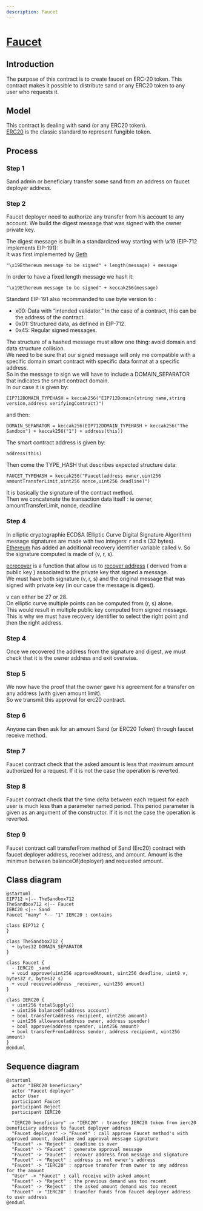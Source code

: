 ```yaml
---
description: Faucet
---
```


# [Faucet]((https://github.com/thesandboxgame/sandbox-smart-contracts/blob/master/src/solc_0.8/faucet/Faucet.sol))

## Introduction

The purpose of this contract is to create faucet on ERC-20 token.
This contract makes it possible to distribute sand or any ERC20 token to any user who requests it.

## Model

This contract is dealing with sand (or any ERC20 token).  
[ERC20](https://ethereum.org/en/developers/docs/standards/tokens/erc-20/) is the classic standard to represent fungible token.  

## Process

### Step 1

Sand admin or beneficiary transfer some sand from an address on faucet deployer address.

### Step 2

Faucet deployer need to authorize any transfer from his account to any account.
We build the digest message that was signed with the owner private key.  

The digest message is built in a standardized way starting with \x19 (EIP-712 implements EIP-191):  
It was first implemented by [Geth](https://github.com/ethereum/go-ethereum/pull/2940)  
```
"\x19Ethereum message to be signed" + length(message) + message  
```
In order to  have a fixed length message we hash it:  
```
"\x19Ethereum message to be signed" + keccak256(message)  
```
Standard EIP-191 also recommanded to use byte version to :  
- x00: Data with “intended validator.” In the case of a contract, this can be the address of the contract.  
- 0x01: Structured data, as defined in EIP-712.  
- 0x45: Regular signed messages.  


The structure of a hashed message must allow one thing: avoid domain and data structure collision.  
We need to be sure that our signed message will only me compatible with a specific domain smart contract with specific data format at a specific address.  
So in the message to sign we will have to include a DOMAIN_SEPARATOR that indicates the smart contract domain.  
In our case it is given by:
```
EIP712DOMAIN_TYPEHASH = keccak256("EIP712Domain(string name,string version,address verifyingContract)")  
```
and then:
```
DOMAIN_SEPARATOR = keccak256(EIP712DOMAIN_TYPEHASH + keccak256("The Sandbox") + keccak256("1") + address(this))  
```
The smart contract address is given by:  
```
address(this) 
```
Then come the TYPE_HASH that describes expected structure data:  
```
FAUCET_TYPEHASH = keccak256("Faucet(address owner,uint256 amountTransferLimit,uint256 nonce,uint256 deadline)")  
```
It is basically the signature of the contract method.  
Then we concatenate the transaction data itself : ie owner, amountTransferLimit, nonce, deadline  

### Step 4

In elliptic cryptographie ECDSA (Elliptic Curve Digital Signature Algorithm)  
message signatures are made with two integers: r and s (32 bytes).  
[Ethereum](https://medium.com/mycrypto/the-magic-of-digital-signatures-on-ethereum-98fe184dc9c7) has added an additional recovery identifier variable called v.
So the signature computed is made of (v, r, s).  

[ecrecover](https://soliditydeveloper.com/ecrecover) is a function that allow us to [recover address](https://crypto.stackexchange.com/questions/18105/how-does-recovering-the-public-key-from-an-ecdsa-signature-work) ( derived from a public key ) associated to the private key that signed a message.  
We must have both signature (v, r, s) and the original message that was signed with private key (in our case the message is digest).  

v can either be 27 or 28.  
On elliptic curve multiple points can be computed from (r, s) alone.  
This would result in multiple public key computed from signed message.  
This is why we must have recovery identifier to select the right point and then the right address.  

### Step 4

Once we recovered the address from the signature and digest, we must check that it is the owner address and exit overwise.  

### Step 5

We now have the proof that the owner gave his agreement for a transfer on any address (with given amount limit).  
So we transmit this approval for erc20 contract. 

### Step 6

Anyone can then ask for an amount Sand (or ERC20 Token) through faucet receive method.

### Step 7

Faucet contract check that the asked amount is less that maximum amount authorized for a request.
If it is not the case the operation is reverted.

### Step 8

Faucet contract check that the time delta between each request for each user is much less than a parameter named period.
This period parameter is given as an argument of the constructor. If it is not the case the operation is reverted.

### Step 9

Faucet contract call transferFrom method of Sand (Erc20) contract with faucet deployer address, receiver address, and amount.
Amount is the minimun between balanceOf(deployer) and requested amount.

## Class diagram

```plantuml
@startuml
EIP712 <|-- TheSandbox712
TheSandbox712 <|-- Faucet
IERC20 <|-- Sand
Faucet "many" *-- "1" IERC20 : contains

class EIP712 {
}

class TheSandbox712 {
  + bytes32 DOMAIN_SEPARATOR
}

class Faucet {
  - IERC20 _sand
  + void approve(uint256 approvedAmount, uint256 deadline, uint8 v, bytes32 r, bytes32 s)
  + void receive(address _receiver, uint256 amount)
}

class IERC20 {
  + uint256 totalSupply() 
  + uint256 balanceOf(address account)
  + bool transfer(address recipient, uint256 amount)
  + uint256 allowance(address owner, address spender)
  + bool approve(address spender, uint256 amount)
  + bool transferFrom(address sender, address recipient, uint256 amount)
}
@enduml
```

## Sequence diagram

```plantuml
@startuml
  actor "IERC20 beneficiary"
  actor "Faucet deployer"
  actor User
  participant Faucet
  participant Reject
  participant IERC20

  "IERC20 beneficiary" -> "IERC20" : transfer IERC20 token from ierc20 beneficiary address to faucet deployer address
  "Faucet deployer" -> "Faucet" : call approve Faucet method's with approved amount, deadline and approval message signature
  "Faucet" -> "Reject" : deadline is over
  "Faucet" -> "Faucet" : generate approval message
  "Faucet" -> "Faucet" : recover address from message and signature
  "Faucet" -> "Reject" : address is not owner's address
  "Faucet" -> "IERC20" : approve transfer from owner to any address for the amount
  "User" -> "Faucet" : call receive with asked amount
  "Faucet" -> "Reject" : the previous demand was too recent
  "Faucet" -> "Reject" : the asked amount demand was too recent
  "Faucet" -> "IERC20" : transfer funds from faucet deployer address to user address
@enduml
```
